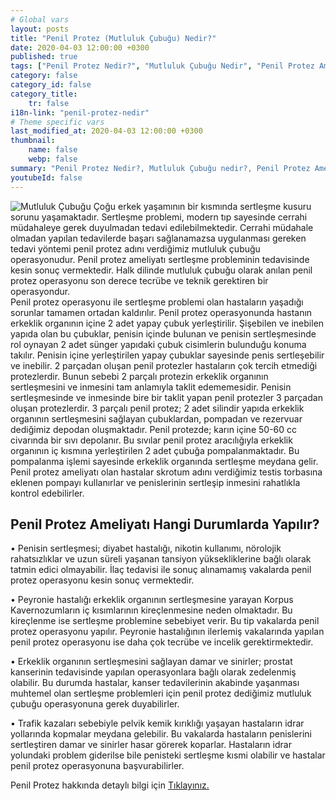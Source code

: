```yaml
---
# Global vars
layout: posts
title: "Penil Protez (Mutluluk Çubuğu) Nedir?"
date: 2020-04-03 12:00:00 +0300
published: true
tags: ["Penil Protez Nedir?", "Mutluluk Çubuğu Nedir", "Penil Protez Ameliyatı ne zaman yapılır", "Penil Protez Ameliyatı Öncesi", "Penil Protez Ameliyatı","penil protez ameliyatı sonrası" , "mutluluk çubuğu ameliyatı" , "Sertleşme sorunu tedavi", "İktidarsızlık tedavi", " sertleşme sorunu çözüm" , "mutluluk çubuğu", "penil protez",  "penil protez" , "mutluluk çubuğu" , "mutluluk çubuğu ameliyat öncesi" , "penil protez nasıl takılır" , "penil protez ameliyatı nasıl yapılır" , "penil protez enfeksiyon" ]
category: false
category_id: false
category_title:
    tr: false
i18n-link: "penil-protez-nedir"
# Theme specific vars
last_modified_at: 2020-04-03 12:00:00 +0300
thumbnail:
    name: false
    webp: false
summary: "Penil Protez Nedir?, Mutluluk Çubuğu nedir?, Penil Protez Ameliyatı Hangi Durumlarda Yapılır?, Penil Protez Ameliyatı Öncesi, Penil Protez Ameliyatı, Sertleşme sorunu, Mutluluk çubuğu, Sertleşme sorunu tedavisi"
youtubeId: false
---
```


![Mutluluk Çubuğu](/assets/img/penilprotez.jpeg)
Çoğu erkek yaşamının bir kısmında sertleşme kusuru sorunu yaşamaktadır. Sertleşme problemi, modern tıp sayesinde cerrahi müdahaleye gerek duyulmadan tedavi edilebilmektedir. Cerrahi müdahale olmadan yapılan tedavilerde başarı sağlanamazsa uygulanması gereken tedavi yöntemi penil protez adını verdiğimiz mutluluk çubuğu operasyonudur. Penil protez ameliyatı sertleşme probleminin tedavisinde kesin sonuç vermektedir. Halk dilinde mutluluk çubuğu olarak anılan penil protez operasyonu son derece tecrübe ve teknik gerektiren bir operasyondur.  
Penil protez operasyonu ile sertleşme problemi olan hastaların yaşadığı sorunlar tamamen ortadan kaldırılır. Penil protez operasyonunda hastanın erkeklik organının içine 2 adet yapay çubuk yerleştirilir. Şişebilen ve inebilen yapıda olan bu çubuklar, penisin içinde bulunan ve penisin sertleşmesinde rol oynayan 2 adet sünger yapıdaki çubuk cisimlerin bulunduğu konuma takılır. Penisin içine yerleştirilen yapay çubuklar sayesinde penis sertleşebilir ve inebilir. 2 parçadan oluşan penil protezler hastaların çok tercih etmediği protezlerdir. Bunun sebebi 2 parçalı protezin erkeklik organının sertleşmesini ve inmesini tam anlamıyla taklit edememesidir. Penisin sertleşmesinde ve inmesinde bire bir taklit yapan penil protezler 3 parçadan oluşan protezlerdir. 3 parçalı penil protez; 2 adet silindir yapıda erkeklik organının sertleşmesini sağlayan çubuklardan, pompadan ve rezervuar dediğimiz depodan oluşmaktadır. Penil protezde; karın içine 50-60 cc civarında bir sıvı depolanır. Bu sıvılar penil protez aracılığıyla erkeklik organının iç kısmına yerleştirilen 2 adet çubuğa pompalanmaktadır. Bu pompalanma işlemi sayesinde erkeklik organında sertleşme meydana gelir. Penil protez ameliyatı olan hastalar skrotum adını verdiğimiz testis torbasına eklenen pompayı kullanırlar ve penislerinin sertleşip inmesini rahatlıkla kontrol edebilirler.

## Penil Protez Ameliyatı Hangi Durumlarda Yapılır?

•	Penisin sertleşmesi; diyabet hastalığı, nikotin kullanımı, nörolojik rahatsızlıklar ve uzun süreli yaşanan tansiyon yüksekliklerine bağlı olarak tatmin edici olmayabilir. İlaç tedavisi ile sonuç alınamamış vakalarda penil protez operasyonu kesin sonuç vermektedir.

•	Peyronie hastalığı erkeklik organının sertleşmesine yarayan Korpus Kavernozumların iç kısımlarının kireçlenmesine neden olmaktadır. Bu kireçlenme ise sertleşme problemine sebebiyet verir. Bu tip vakalarda penil protez operasyonu yapılır. Peyronie hastalığının ilerlemiş vakalarında yapılan penil protez operasyonu ise daha çok tecrübe ve incelik gerektirmektedir.


•	Erkeklik organının sertleşmesini sağlayan damar ve sinirler; prostat kanserinin tedavisinde yapılan operasyonlara bağlı olarak zedelenmiş olabilir. Bu durumda hastalar, kanser tedavilerinin akabinde yaşanması muhtemel olan sertleşme problemleri için penil protez dediğimiz mutluluk çubuğu operasyonuna gerek duyabilirler.


•	Trafik kazaları sebebiyle pelvik kemik kırıklığı yaşayan hastaların idrar yollarında kopmalar meydana gelebilir. Bu vakalarda hastaların penislerini sertleştiren damar ve sinirler hasar görerek koparlar. Hastaların idrar yolundaki problem giderilse bile penisteki sertleşme kısmi olabilir ve hastalar penil protez operasyonuna başvurabilirler.



Penil Protez hakkında detaylı bilgi için [Tıklayınız.](https://www.onoluroloji.com/penil-protez-mutluluk-cubugu)
